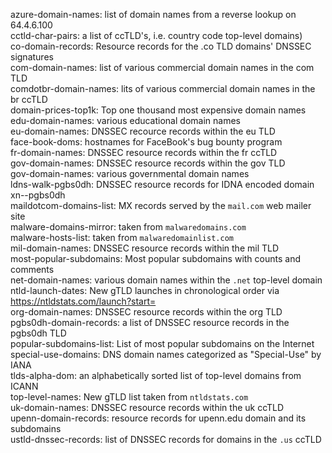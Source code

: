 azure-domain-names: list of domain names from a reverse lookup on 64.4.6.100  
cctld-char-pairs: a list of ccTLD's, i.e. country code top-level domains)  
co-domain-records: Resource records for the .co TLD domains' DNSSEC signatures  
com-domain-names: list of various commercial domain names in the com TLD   
comdotbr-domain-names: lits of various commercial domain names in the br ccTLD  
domain-prices-top1k: Top one thousand most expensive domain names  
edu-domain-names: various educational domain names  
eu-domain-names: DNSSEC recource records within the eu TLD  
face-book-doms: hostnames for FaceBook's bug bounty program  
fr-domain-names: DNSSEC resource records within the fr ccTLD  
gov-domain-names: DNSSEC resource records within the gov TLD  
gov-domain-names: various governmental domain names  
ldns-walk-pgbs0dh: DNSSEC resource records for IDNA encoded domain xn--pgbs0dh  
maildotcom-domains-list: MX records served by the `mail.com` web mailer site  
malware-domains-mirror: taken from `malwaredomains.com`  
malware-hosts-list: taken from `malwaredomainlist.com`  
mil-domain-names: DNSSEC resource records within the mil TLD  
most-popular-subdomains: Most popular subdomains with counts and comments  
net-domain-names: various domain names within the `.net` top-level domain  
ntld-launch-dates: New gTLD launches in chronological order via https://ntldstats.com/launch?start=  
org-domain-names: DNSSEC resource records within the org TLD  
pgbs0dh-domain-records: a list of DNSSEC resource records in the pgbs0dh TLD  
popular-subdomains-list: List of most popular subdomains on the Internet  
special-use-domains: DNS domain names categorized as "Special-Use" by IANA  
tlds-alpha-dom: an alphabetically sorted list of top-level domains from ICANN  
top-level-names: New gTLD list taken from `ntldstats.com`  
uk-domain-names: DNSSEC resource records within the uk ccTLD  
upenn-domain-records: resource records for upenn.edu domain and its subdomains  
ustld-dnssec-records: list of DNSSEC records for domains in the `.us` ccTLD  
